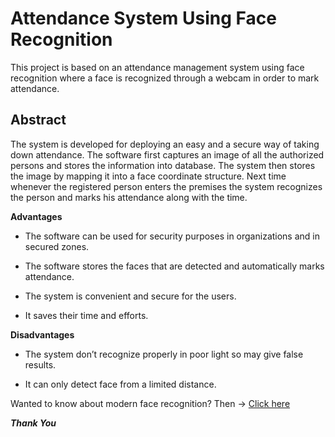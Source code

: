 # Attendance System Using Face Recognition
This project is based on an attendance management system using face recognition where a face is recognized through a webcam in order to mark attendance.

## Abstract<br>
The system is developed for deploying an easy and a secure way of taking down attendance. The software first captures an image of all the authorized persons and stores the information into database. The system then stores the image by mapping it into a face coordinate structure. Next time whenever the registered person enters the premises the system recognizes the person and marks his attendance along with the time.

**Advantages<br>**
- The software can be used for security purposes in organizations and in secured zones.<br>
* The software stores the faces that are detected and automatically marks attendance.<br>
+ The system is convenient and secure for the users.<br>
- It saves their time and efforts.<br>

**Disadvantages <br>**
- The system don’t recognize properly in poor light so may give false results.<br>
* It can only detect face from a limited distance.<br>

Wanted to know about modern face recognition? Then -> [Click here](https://medium.com/@ageitgey/machine-learning-is-fun-part-4-modern-face-recognition-with-deep-learning-c3cffc121d78)

***Thank You***
